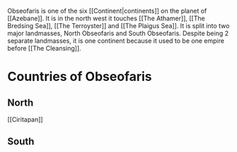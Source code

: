 Obseofaris is one of the six [[Continent|continents]] on the planet of [[Azebane]]. It is in the north west it touches [[The Athamer]], [[The Bredsing Sea]], [[The Terroyster]] and [[The Plaigus Sea]]. It is split into two major landmasses, North Obseofaris and South Obseofaris. 
Despite being 2 separate landmasses, it is one continent because it used to be one empire before [[The Cleansing]].
# Countries of Obseofaris
## North
[[Ciritapan]]
## South